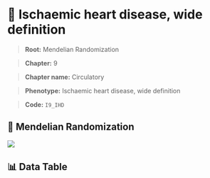 # 🧪 Ischaemic heart disease, wide definition

> **Root:** Mendelian Randomization

> **Chapter:** 9  

> **Chapter name:** Circulatory

> **Phenotype:** Ischaemic heart disease, wide definition  

> **Code:** `I9_IHD`

## 🧬 Mendelian Randomization  

<img src="/MR/Figures/Forward/I9_IHD.png"/>

## 📊 Data Table

<CsvTableMRF src="/MR_Data/Forward/I9_IHD.csv"/>
